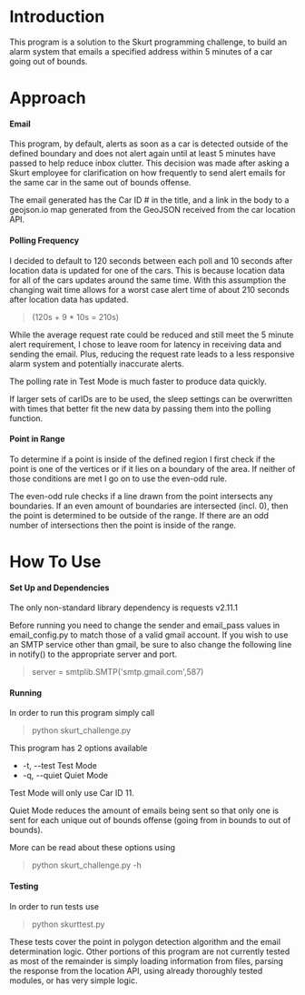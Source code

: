 Introduction
============
This program is a solution to the Skurt programming challenge, to build an alarm system that emails a specified address within 5 minutes of a car going out of bounds.

Approach
========

#### Email

This program, by default, alerts as soon as a car is detected outside of the defined boundary and does not alert again until at least 5 minutes have passed to help reduce inbox clutter. This decision was made after asking a Skurt employee for clarification on how frequently to send alert emails for the same car in the same out of bounds offense.

The email generated has the Car ID # in the title, and a link in the body to a geojson.io map generated from the GeoJSON received from the car location API.

#### Polling Frequency

I decided to default to 120 seconds between each poll and 10 seconds after location data is updated for one of the cars. This is because location data for all of the cars updates around the same time. With this assumption the changing wait time allows for a worst case alert time of about 210 seconds after location data has updated.

>(120s + 9 * 10s = 210s)

While the average request rate could be reduced and still meet the 5 minute alert requirement, I chose to leave room for latency in receiving data and sending the email. Plus, reducing the request rate leads to a less responsive alarm system and potentially inaccurate alerts.

The polling rate in Test Mode is much faster to produce data quickly.

If larger sets of carIDs are to be used, the sleep settings can be overwritten with times that better fit the new data by passing them into the polling function.

#### Point in Range

To determine if a point is inside of the defined region I first check if the point is one of the vertices or if it lies on a boundary of the area. If neither of those conditions are met I go on to use the even-odd rule.

The even-odd rule checks if a line drawn from the point intersects any boundaries. If an even amount of boundaries are intersected (incl. 0), then the point is determined to be outside of the range. If there are an odd number of intersections then the point is inside of the range.

How To Use
==========

#### Set Up and Dependencies

The only non-standard library dependency is
requests v2.11.1

Before running you need to change the sender and email_pass values in email_config.py to match those of a valid gmail account. If you wish to use an SMTP service other than gmail, be sure to also change the following line in notify() to the appropriate server and port.

>server = smtplib.SMTP('smtp.gmail.com',587)

#### Running

In order to run this program simply call

>python skurt_challenge.py

This program has 2 options available
<ul>
	<li>-t, --test Test Mode</li>
	<li>-q, --quiet Quiet Mode</li>
</ul>

Test Mode will only use Car ID 11.

Quiet Mode reduces the amount of emails being sent so that only one is sent for each unique out of bounds offense (going from in bounds to out of bounds).

More can be read about these options using

>python skurt_challenge.py -h

#### Testing

In order to run tests use

>python skurttest.py

These tests cover the point in polygon detection algorithm and the email determination logic. Other portions of this program are not currently tested as most of the remainder is simply loading information from files, parsing the response from the location API, using already thoroughly tested modules, or has very simple logic.
